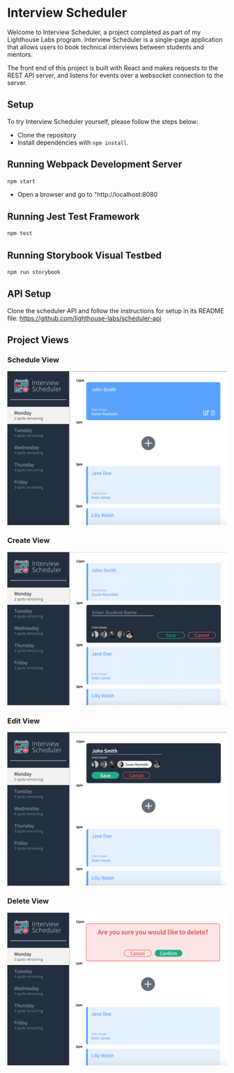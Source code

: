 # Interview Scheduler
Welcome to Interview Scheduler, a project completed as part of my Lighthouse Labs program. Interview Scheduler is a single-page application that allows users to book technical interviews between students and mentors.

The front end of this project is built with React and makes requests to the REST API server, and listens for events over a websocket connection to the server. 

## Setup

To try Interview Scheduler yourself, please follow the steps below:
- Clone the repository
- Install dependencies with `npm install`.

## Running Webpack Development Server

```sh
npm start
```
- Open a browser and go to "http://localhost:8080

## Running Jest Test Framework

```sh
npm test
```

## Running Storybook Visual Testbed

```sh
npm run storybook
```

## API Setup
Clone the scheduler API and follow the instructions for setup in its README file:
https://github.com/lighthouse-labs/scheduler-api

## Project Views

### Schedule View
!["Schedule View"](https://github.com/julezfitz/scheduler/blob/master/images/view.png)

### Create View
!["Create View"](https://github.com/julezfitz/scheduler/blob/master/images/create-view.png)

### Edit View
!["Edit View"](https://github.com/julezfitz/scheduler/blob/master/images/edit-view.png)

### Delete View
!["Delete View"](https://github.com/julezfitz/scheduler/blob/master/images/delete-view.png)

